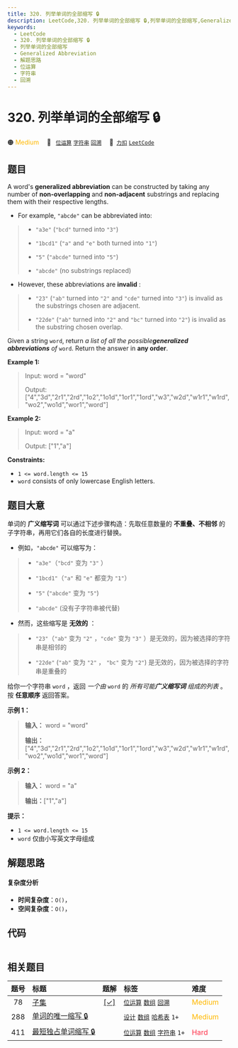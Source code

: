```yaml
---
title: 320. 列举单词的全部缩写 🔒
description: LeetCode,320. 列举单词的全部缩写 🔒,列举单词的全部缩写,Generalized Abbreviation,解题思路,位运算,字符串,回溯
keywords:
  - LeetCode
  - 320. 列举单词的全部缩写 🔒
  - 列举单词的全部缩写
  - Generalized Abbreviation
  - 解题思路
  - 位运算
  - 字符串
  - 回溯
---
```


# 320. 列举单词的全部缩写 🔒

🟠 <font color=#ffb800>Medium</font>&emsp; 🔖&ensp; [`位运算`](/tag/bit-manipulation.md) [`字符串`](/tag/string.md) [`回溯`](/tag/backtracking.md)&emsp; 🔗&ensp;[`力扣`](https://leetcode.cn/problems/generalized-abbreviation) [`LeetCode`](https://leetcode.com/problems/generalized-abbreviation)

## 题目

A word's **generalized abbreviation** can be constructed by taking any number
of **non-overlapping** and **non-adjacent** substrings and replacing them with
their respective lengths.

  * For example, `"abcde"` can be abbreviated into: 
> 
> * `"a3e"` (`"bcd"` turned into `"3"`)
> 
> * `"1bcd1"` (`"a"` and `"e"` both turned into `"1"`)
> 
> * `"5"` (`"abcde"` turned into `"5"`)
> 
> * `"abcde"` (no substrings replaced)
  * However, these abbreviations are **invalid** : 
> 
> * `"23"` (`"ab"` turned into `"2"` and `"cde"` turned into `"3"`) is invalid as the substrings chosen are adjacent.
> 
> * `"22de"` (`"ab"` turned into `"2"` and `"bc"` turned into `"2"`) is invalid as the substring chosen overlap.

Given a string `word`, return _a list of all the possible**generalized
abbreviations** of_ `word`. Return the answer in **any order**.



**Example 1:**

> Input: word = "word"
> 
> Output: ["4","3d","2r1","2rd","1o2","1o1d","1or1","1ord","w3","w2d","w1r1","w1rd","wo2","wo1d","wor1","word"]

**Example 2:**

> Input: word = "a"
> 
> Output: ["1","a"]

**Constraints:**

  * `1 <= word.length <= 15`
  * `word` consists of only lowercase English letters.


## 题目大意

单词的 **广义缩写词** 可以通过下述步骤构造：先取任意数量的 **不重叠、不相邻** 的子字符串，再用它们各自的长度进行替换。

  * 例如，`"abcde"` 可以缩写为： 
> 
> * `"a3e"`（`"bcd"` 变为 `"3"` ）
> 
> * `"1bcd1"`（`"a"` 和 `"e"` 都变为 `"1"`）
> 
> * `"5"` (`"abcde"` 变为 `"5"`)
> 
> * `"abcde"` (没有子字符串被代替)
  * 然而，这些缩写是 **无效的** ： 
> 
> * `"23"`（`"ab"` 变为 `"2"` ，`"cde"` 变为 `"3"` ）是无效的，因为被选择的字符串是相邻的
> 
> * `"22de"` (`"ab"` 变为 `"2"` ， `"bc"` 变为 `"2"`)  是无效的，因为被选择的字符串是重叠的

给你一个字符串 `word` ，返回 _一个由_  `word` 的 _所有可能**广义缩写词** 组成的列表_ 。按 **任意顺序** 返回答案。



**示例 1：**

> 
> 
> 
> 
> 
> **输入：** word = "word"
> 
> **输出：**["4","3d","2r1","2rd","1o2","1o1d","1or1","1ord","w3","w2d","w1r1","w1rd","wo2","wo1d","wor1","word"]
> 
> 

**示例 2：**

> 
> 
> 
> 
> 
> **输入：** word = "a"
> 
> **输出：**["1","a"]
> 
> 



**提示：**

  * `1 <= word.length <= 15`
  * `word` 仅由小写英文字母组成


## 解题思路

#### 复杂度分析

- **时间复杂度**：`O()`，
- **空间复杂度**：`O()`，

## 代码

```javascript

```

## 相关题目

<!-- prettier-ignore -->
| 题号 | 标题 | 题解 | 标签 | 难度 |
| :------: | :------ | :------: | :------ | :------ |
| 78 | [子集](https://leetcode.com/problems/subsets) | [[✓]](/problem/0078.md) |  [`位运算`](/tag/bit-manipulation.md) [`数组`](/tag/array.md) [`回溯`](/tag/backtracking.md) | <font color=#ffb800>Medium</font> |
| 288 | [单词的唯一缩写 🔒](https://leetcode.com/problems/unique-word-abbreviation) |  |  [`设计`](/tag/design.md) [`数组`](/tag/array.md) [`哈希表`](/tag/hash-table.md) `1+` | <font color=#ffb800>Medium</font> |
| 411 | [最短独占单词缩写 🔒](https://leetcode.com/problems/minimum-unique-word-abbreviation) |  |  [`位运算`](/tag/bit-manipulation.md) [`数组`](/tag/array.md) [`字符串`](/tag/string.md) `1+` | <font color=#ff334b>Hard</font> |